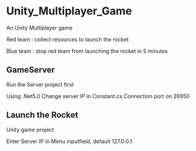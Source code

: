 # Unity_Multiplayer_Game
An Unity Multiplayer game

Red team : collect resources to launch the rocket

Blue team : stop red team from launching the rocket in 5 minutes

## GameServer
Run the Server project first

Using .Net5.0
Change server IP in Constant.cs
Connection port on 26950

## Launch the Rocket
Unity game project

Enter Server IP in Menu inputfield, default 127.0.0.1
